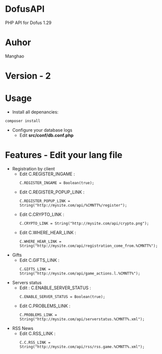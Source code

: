 # DofusAPI
PHP API for Dofus 1.29

# Auhor
Manghao

# Version - 2

# Usage
* Install all depenancies:
```shell
composer install
```
* Configure your database logs
  * Edit **src/conf/db.conf.php**
  
# Features - Edit your lang file
  * Registration by client
    * Edit C.REGISTER_INGAME : 
      ```
      C.REGISTER_INGAME = Boolean(true);
      ```
    * Edit C.REGISTER_POPUP_LINK : 
      ```
      C.REGISTER_POPUP_LINK = String("http://mysite.com/api/%CMNTT%/register");
      ```
    * Edit C.CRYPTO_LINK :
      ```
      C.CRYPTO_LINK = String("http://mysite.com/api/crypto.png");
      ```
    * Edit C.WHERE_HEAR_LINK :
      ```
      C.WHERE_HEAR_LINK = String("http://mysite.com/api/registration_come_from.%CMNTT%");
      ```
  * Gifts
     * Edit C.GIFTS_LINK : 
       ```
       C.GIFTS_LINK = String("http://mysite.com/api/game_actions.l.%CMNTT%");
       ```
  * Servers status
    * Edit : C.ENABLE_SERVER_STATUS :
      ```
      C.ENABLE_SERVER_STATUS = Boolean(true);
      ```
    * Edit C.PROBLEMS_LINK : 
      ```
      C.PROBLEMS_LINK = String("http://mysite.com/api/serverstatus.%CMNTT%.xml");
      ```
  * RSS News
    * Edit C.RSS_LINK : 
      ```
      C.C.RSS_LINK = String("http://mysite.com/api/rss/rss.game.%CMNTT%.xml");
      ```
      
